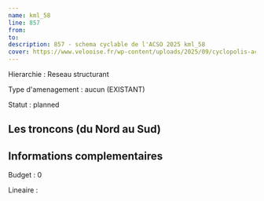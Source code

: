 ```yaml
---
name: kml_58 
line: 857
from: 
to:  
description: 857 - schema cyclable de l'ACSO 2025 kml_58 
cover: https://www.velooise.fr/wp-content/uploads/2025/09/cyclopolis-acso-default.jpg
---
```

Hierarchie : Reseau structurant

Type d'amenagement : aucun (EXISTANT)

Statut : planned

## Les troncons (du Nord au Sud)

## Informations complementaires

Budget  : 0 

Lineaire :


